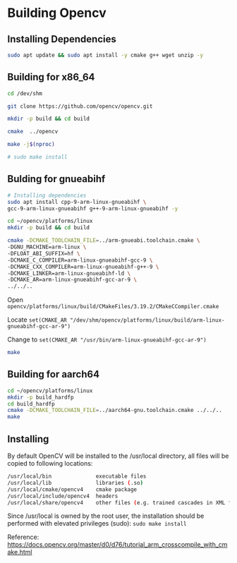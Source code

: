# Building Opencv

## Installing Dependencies
```bash
sudo apt update && sudo apt install -y cmake g++ wget unzip -y
```

## Building for x86_64

```bash
cd /dev/shm

git clone https://github.com/opencv/opencv.git

mkdir -p build && cd build

cmake  ../opencv

make -j$(nproc)

# sudo make install
```

## Bulding for gnueabihf

```bash
# Installing dependencies
sudo apt install cpp-9-arm-linux-gnueabihf \
gcc-9-arm-linux-gnueabihf g++-9-arm-linux-gnueabihf -y
```

```bash
cd ~/opencv/platforms/linux
mkdir -p build && cd build

cmake -DCMAKE_TOOLCHAIN_FILE=../arm-gnueabi.toolchain.cmake \
-DGNU_MACHINE=arm-linux \
-DFLOAT_ABI_SUFFIX=hf \
-DCMAKE_C_COMPILER=arm-linux-gnueabihf-gcc-9 \
-DCMAKE_CXX_COMPILER=arm-linux-gnueabihf-g++-9 \
-DCMAKE_LINKER=arm-linux-gnueabihf-ld \
-DCMAKE_AR=arm-linux-gnueabihf-gcc-ar-9 \
../../..
```

Open `opencv/platforms/linux/build/CMakeFiles/3.19.2/CMakeCCompiler.cmake`

Locate `set(CMAKE_AR "/dev/shm/opencv/platforms/linux/build/arm-linux-gnueabihf-gcc-ar-9")`

Change to `set(CMAKE_AR "/usr/bin/arm-linux-gnueabihf-gcc-ar-9")`

```bash
make
```

## Building for aarch64

```bash
cd ~/opencv/platforms/linux
mkdir -p build_hardfp
cd build_hardfp
cmake -DCMAKE_TOOLCHAIN_FILE=../aarch64-gnu.toolchain.cmake ../../..
make
```

## Installing

By default OpenCV will be installed to the /usr/local directory, all files will be copied to following locations:
```bash
/usr/local/bin              executable files
/usr/local/lib              libraries (.so)
/usr/local/cmake/opencv4    cmake package
/usr/local/include/opencv4  headers
/usr/local/share/opencv4    other files (e.g. trained cascades in XML format)
```
Since /usr/local is owned by the root user, the installation should be performed with elevated privileges (sudo):
`sudo make install`

Reference:
https://docs.opencv.org/master/d0/d76/tutorial_arm_crosscompile_with_cmake.html
